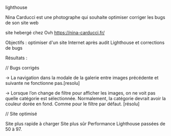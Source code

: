lighthouse <URL de la page>


Nina Carducci est une photographe qui souhaite optimiser corriger les bugs de son site web


site hebergé chez Ovh https://nina-carducci.fr/

Objectifs : optimiser d'un site Internet après audit Lighthouse et corrections de bugs

Résultats :

// Bugs corrigés

-> La navigation dans la modale de la galerie entre images précédente et suivante ne fonctionne pas.[resolu]

-> Lorsque l’on change de filtre pour afficher les images, on ne voit pas quelle catégorie est sélectionnée. Normalement, la catégorie devrait avoir la couleur dorée en fond. Comme pour le filtre par défaut. [résolu]

// Site optimisé

Site plus rapide à charger
Site plus sûr
Performance Lighthouse passées de 50 à 97.
